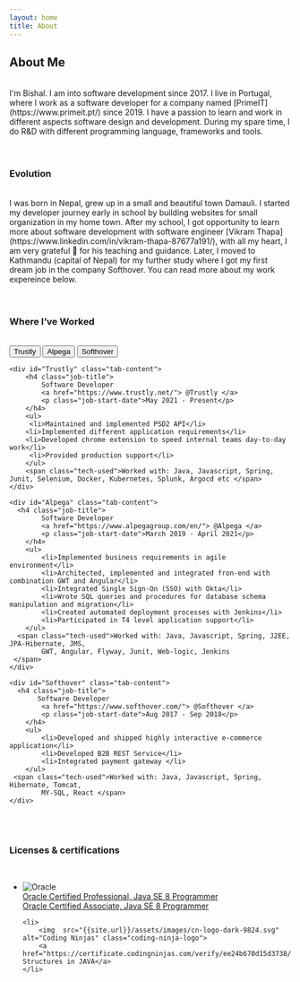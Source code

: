 ```yaml
---
layout: home
title: About 
---
```

<link href="{{site.url}}/assets/css/about.css" rel="stylesheet"/>

## About Me

<br />
I'm Bishal. I am into software development since 2017. I live in Portugal, where I work as
a software developer for a company named [PrimeIT](https://www.primeit.pt/) since 2019. I have
a passion to learn and work in different aspects software design and development. During my spare
time, I do R&D with different programming language, frameworks and tools.
<br /><br /><br />

### Evolution

<br />
I was born in Nepal, grew up in a small and beautiful town Damauli. I started my developer journey early in school by building websites 
for small organization in my home town. After my school, I got opportunity to learn more about software development with  
software engineer [Vikram Thapa](https://www.linkedin.com/in/vikram-thapa-87677a191/), with all my heart, I am very grateful 🙏
for his teaching and guidance. Later, I moved to Kathmandu (capital of Nepal) for my further study where I got my first dream job in the 
company Softhover. You can read more about my work expereince below.
<br /><br /><br />

### Where I’ve Worked
<br />
<div class="work-timeline">
    <div class="tab">
      <button class="tab-links" onclick="showTabContent(event, 'Trustly')" id="defaultOpen">Trustly</button>
      <button class="tab-links" onclick="showTabContent(event, 'Alpega')">Alpega</button>
      <button class="tab-links" onclick="showTabContent(event, 'Softhover')">Softhover</button>
    </div>


    <div id="Trustly" class="tab-content">
        <h4 class="job-title">
            Software Developer 
            <a href="https://www.trustly.net/"> @Trustly </a>
            <p class="job-start-date">May 2021 - Present</p>
        </h4>
        <ul>
         <li>Maintained and implemented PSD2 API</li>
        <li>Implemented different application requirements</li>
        <li>Developed chrome extension to speed internal teams day-to-day work</li>
         <li>Provided production support</li>
        </ul>
        <span class="tech-used">Worked with: Java, Javascript, Spring, Junit, Selenium, Docker, Kubernetes, Splunk, Argocd etc </span>
    </div>

    <div id="Alpega" class="tab-content">
      <h4 class="job-title">
            Software Developer 
            <a href="https://www.alpegagroup.com/en/"> @Alpega </a>
            <p class="job-start-date">March 2019 - April 2021</p>
        </h4>
        <ul>
            <li>Implemented business requirements in agile environment</li>
            <li>Architected, implemented and integrated fron-end with combination GWT and Angular</li>
            <li>Integrated Single Sign-On (SSO) with Okta</li>
            <li>Wrote SQL queries and procedures for database schema manipulation and migration</li>
            <li>Created automated deployment processes with Jenkins</li>
            <li>Participated in T4 level application support</li>
        </ul>
      <span class="tech-used">Worked with: Java, Javascript, Spring, J2EE, JPA-Hibernate, JMS, 
            GWT, Angular, Flyway, Junit, Web-logic, Jenkins
     </span>
    </div>

    <div id="Softhover" class="tab-content">
      <h4 class="job-title">
           Software Developer 
            <a href="https://www.softhover.com/"> @Softhover </a>
            <p class="job-start-date">Aug 2017 - Sep 2018</p>
        </h4>
        <ul>
            <li>Developed and shipped highly interactive e-commerce application</li>
            <li>Developed B2B REST Service</li>
            <li>Integrated payment gateway </li>
        </ul>
     <span class="tech-used">Worked with: Java, Javascript, Spring, Hibernate, Tomcat, 
            MY-SQL, React </span>
    </div>

</div>
<br /> <br />

### Licenses & certifications
<br />
<ul class="certification">
    <li> 
        <img  src="{{site.url}}/assets/images/oracle.jpeg" alt="Oracle" class="oracle-logo" class="oracle-logo">
        <div>
        <a href="https://brm-certview.oracle.com/pls/certview/ecertificate?ssn=OC2165016&trackId=OCPJSE8&key=60c7bda826aa2934d828bcfbbaca192f6b4b64c5">
          Oracle Certified Professional, Java SE 8 Programmer
       </a>
      <br />
      <a href="https://brm-certview.oracle.com/pls/certview/ecertificate?ssn=OC2165016&trackId=OCAJSE8&key=3060afbcf6b5364ef67de44559f9457dc6e76b74">
            Oracle Certified Associate, Java SE 8 Programmer
        </a>
</div>
    </li>
 
    <li> 
        <img  src="{{site.url}}/assets/images/cn-logo-dark-9824.svg" alt="Coding Ninjas" class="coding-ninja-logo">
        <a href="https://certificate.codingninjas.com/verify/ee24b670d15d3738/">Data Structures in JAVA</a>
    </li>
   
</ul>




<script>

function showTabContent(evt, cityName) {
  let i, tabcontent, tablinks;
  tabcontent = document.getElementsByClassName("tab-content");
  for (i = 0; i < tabcontent.length; i++) {
    tabcontent[i].style.display = "none";
  }
  tablinks = document.getElementsByClassName("tab-links");
  for (i = 0; i < tablinks.length; i++) {
    tablinks[i].className = tablinks[i].className.replace(" active", "");
  }
  document.getElementById(cityName).style.display = "block";
  evt.currentTarget.className += " active";
}
// Get the element with id="defaultOpen" and click on it
document.getElementById("defaultOpen").click();
</script>
